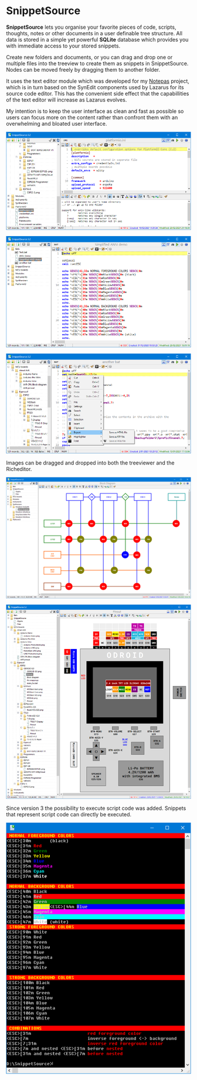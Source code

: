# SnippetSource

**SnippetSource** lets you organise your favorite pieces of code, scripts, thoughts, notes or other documents in a user definable tree structure. 
All data is stored in a simple yet powerful **SQLite** database which provides you with immediate access to your stored snippets.   

Create new folders and documents, or you can drag and drop one or multiple files into the treeview to create them as snippets in SnippetSource. Nodes can be moved freely by dragging them to another folder. 

It uses the text editor module which was developed for my [Notepas](https://github.com/beNative/Notepas) project, which is in turn based on the SynEdit components used by Lazarus for its source code editor. This has the convenient side effect that the capabillities of the text editor will increase as Lazarus evolves.

My intention is to keep the user interface as clean and fast as possible so users can focus more on the content rather than confront them with an overwhelming and bloated user interface.

![SnippetSource](https://github.com/beNative/lazarus/blob/master/projects/snippetsource/images/SnippetSource2.png)

![SnippetSource](https://github.com/beNative/lazarus/blob/master/projects/snippetsource/images/SnippetSource3.png)

![SnippetSource](https://github.com/beNative/lazarus/blob/master/projects/snippetsource/images/SnippetSource.EditorMenu.png)

Images can be dragged and dropped into both the treeviewer and the Richeditor.

![SnippetSource](https://github.com/beNative/lazarus/blob/master/projects/snippetsource/images/SnippetSource.png)

![SnippetSource](https://github.com/beNative/lazarus/blob/master/projects/snippetsource/images/SnippetSource1.png)

Since version 3 the possibility to execute script code was added. Snippets that represent script code can directly be executed.

![SnippetSource](https://github.com/beNative/lazarus/blob/master/projects/snippetsource/images/SnippetSource.ConsoleOutput.png)

